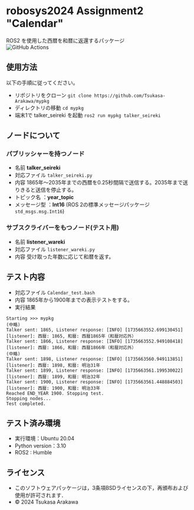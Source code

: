 # robosys2024 Assignment2 "Calendar"

ROS2 を使用した西暦を和暦に返還するパッケージ  
![GitHub Actions](https://github.com/Tsukasa-Arakawa/mypkg/actions/workflows/test.yml/badge.svg)

## 使用方法

以下の手順に従ってください。

- リポジトリをクローン
`git clone https://github.com/Tsukasa-Arakawa/mypkg`
- ディレクトリの移動
`cd mypkg`
- 端末1で talker_seireki を起動
`ros2 run mypkg talker_seireki`


## ノードについて

### パブリッシャーを持つノード
- 名前
**talker_seireki**
- 対応ファイル
`talker_seireki.py`
- 内容
1865年～2035年までの西暦を0.25秒間隔で送信する。2035年まで送りきると送信を停止する。
- トピック名 ：**year_topic**
- メッセージ型 ：**Int16** (ROS 2の標準メッセージパッケージ `std_msgs.msg.Int16`)


### サブスクライバーをもつノード(テスト用)
- 名前
**listener_wareki**
- 対応ファイル
`listener_wareki.py`
- 内容
受け取った年数に応じて和暦を返す。



## テスト内容
- 対応ファイル
`Calendar_test.bash`
- 内容
1865年から1900年までの表示テストをする。
- 実行結果
```
Starting >>> mypkg
(中略)
Talker sent: 1865, Listener response: [INFO] [1735663552.699130451] [listener]: 西暦: 1865, 和暦: 西暦1865年（和暦対応外）
Talker sent: 1866, Listener response: [INFO] [1735663552.949108418] [listener]: 西暦: 1866, 和暦: 西暦1866年（和暦対応外）
(中略)
Talker sent: 1898, Listener response: [INFO] [1735663560.949113851] [listener]: 西暦: 1898, 和暦: 明治31年
Talker sent: 1899, Listener response: [INFO] [1735663561.199530022] [listener]: 西暦: 1899, 和暦: 明治32年
Talker sent: 1900, Listener response: [INFO] [1735663561.448884503] [listener]: 西暦: 1900, 和暦: 明治33年
Reached END_YEAR 1900. Stopping test.
Stopping nodes...
Test completed.
```


## テスト済み環境
- 実行環境：Ubuntu 20.04 
- Python version：3.10
- ROS2 : Humble

## ライセンス
- このソフトウェアパッケージは，3条項BSDライセンスの下，再頒布および使用が許可されます．  
- © 2024 Tsukasa Arakawa
